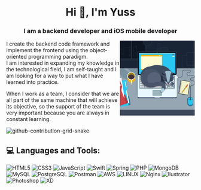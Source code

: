 <h1 align="center">Hi 👋, I'm Yuss</h1>
<h3 align="center">I am a backend developer and iOS mobile developer</h3>

<img align='right' src="catsleep.gif" height="" width="200" alt="coding cat" title="Writing code">
I create the backend code framework and implement the frontend using the object-oriented programming paradigm.
<br>
I am interested in expanding my knowledge in the technological field, I am self-taught and I am looking for a way to put what I have learned into practice.

When I work as a team, I consider that we are all part of the same machine that will achieve its objective, so the support of the team is very important because you are always in constant learning.

![github-contribution-grid-snake](https://user-images.githubusercontent.com/89845641/218791674-c52db856-24d2-429f-8867-170c365730d1.svg)

## 💻 Languages and Tools:

![HTML5](https://img.shields.io/badge/html5-%23E34F26.svg?style=for-the-badge&logo=html5&logoColor=white)
![CSS3](https://img.shields.io/badge/css3-%231572B6.svg?style=for-the-badge&logo=css3&logoColor=white) 
![JavaScript](https://img.shields.io/badge/javascript-%23323330.svg?style=for-the-badge&logo=javascript&logoColor=%23F7DF1E) 
![Swift](https://img.shields.io/badge/swift-%23F05138.svg?style=for-the-badge&logo=swift&logoColor=%23FFFFFF) 
![Spring](https://img.shields.io/badge/spring-%236DB33F.svg?style=for-the-badge&logo=spring&logoColor=%23FFFFFF) 
![PHP](https://img.shields.io/badge/php-%23777BB4.svg?style=for-the-badge&logo=php&logoColor=%23FFFFFF) 
![MongoDB](https://img.shields.io/badge/MongoDB-%234ea94b.svg?style=for-the-badge&logo=mongodb&logoColor=white) 
![MySQL](https://img.shields.io/badge/mysql-%234479A1.svg?style=for-the-badge&logo=mysql&logoColor=white) 
![PostgreSQL](https://img.shields.io/badge/postgresql-%234169E1.svg?style=for-the-badge&logo=postgresql&logoColor=white) 
![Postman](https://img.shields.io/badge/Postman-FF6C37?style=for-the-badge&logo=postman&logoColor=white) 
![AWS](https://img.shields.io/badge/AWS-%23FF9900.svg?style=for-the-badge&logo=amazon-aws&logoColor=white)
![LINUX](https://img.shields.io/badge/Linux-FCC624?style=for-the-badge&logo=linux&logoColor=black) 
![Nginx](https://img.shields.io/badge/nginx-%23009639.svg?style=for-the-badge&logo=nginx&logoColor=white) 
![Ilustrator](https://img.shields.io/badge/Ilustrator-%23FF9A00.svg?style=for-the-badge&logo=adobe-illustrator&logoColor=white)
![Photoshop](https://img.shields.io/badge/Photoshop-%2331A8FF.svg?style=for-the-badge&logo=adobe-photoshop&logoColor=white)
![XD](https://img.shields.io/badge/XD-%23FF61F6.svg?style=for-the-badge&logo=adobe-xd&logoColor=white)